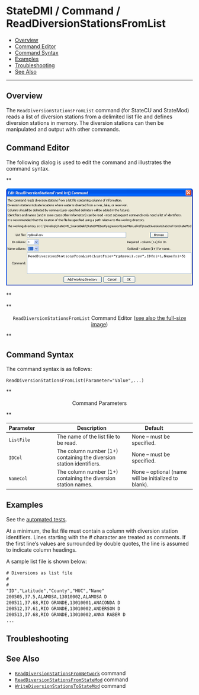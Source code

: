 # StateDMI / Command / ReadDiversionStationsFromList #

* [Overview](#overview)
* [Command Editor](#command-editor)
* [Command Syntax](#command-syntax)
* [Examples](#examples)
* [Troubleshooting](#troubleshooting)
* [See Also](#see-also)

-------------------------

## Overview ##

The `ReadDiversionStationsFromList` command (for StateCU and StateMod)
reads a list of diversion stations from a delimited list file and defines diversion stations in memory.
The diversion stations can then be manipulated and output with other commands.

## Command Editor ##

The following dialog is used to edit the command and illustrates the command syntax.

**<p style="text-align: center;">
![ReadDiversionStationsFromList](ReadDiversionStationsFromList.png)
</p>**

**<p style="text-align: center;">
`ReadDiversionStationsFromList` Command Editor (<a href="../ReadDiversionStationsFromList.png">see also the full-size image</a>)
</p>**

## Command Syntax ##

The command syntax is as follows:

```text
ReadDiversionStationsFromList(Parameter="Value",...)
```
**<p style="text-align: center;">
Command Parameters
</p>**

| **Parameter**&nbsp;&nbsp;&nbsp;&nbsp;&nbsp;&nbsp;&nbsp;&nbsp;&nbsp;&nbsp;&nbsp;&nbsp; | **Description** | **Default**&nbsp;&nbsp;&nbsp;&nbsp;&nbsp;&nbsp;&nbsp;&nbsp;&nbsp;&nbsp; |
| --------------|-----------------|----------------- |
| `ListFile` | The name of the list file to be read. | None – must be specified. |
| `IDCol` | The column number (1+) containing the diversion station identifiers. | None – must be specified. |
| `NameCol` | The column number (1+) containing the diversion station names. | None – optional (name will be initialized to blank). |

## Examples ##

See the [automated tests](https://github.com/OpenCDSS/cdss-app-statedmi-test/tree/master/test/regression/commands/ReadDiversionStationsFromList).

At a minimum, the list file must contain a column with diversion station identifiers.
Lines starting with the # character are treated as comments.
If the first line’s values are surrounded by double quotes, the line is assumed to indicate column headings.

A sample list file is shown below:

```
# Diversions as list file
#
#
"ID","Latitude","County","HUC","Name"
200505,37.5,ALAMOSA,13010002,ALAMOSA D
200511,37.68,RIO GRANDE,13010001,ANACONDA D
200512,37.61,RIO GRANDE,13010002,ANDERSON D
200513,37.68,RIO GRANDE,13010002,ANNA RABER D
...
```

## Troubleshooting ##

## See Also ##

* [`ReadDiversionStationsFromNetwork`](../ReadDiversionStationsFromNetwork/ReadDiversionStationsFromNetwork.md) command
* [`ReadDiversionStationsFromStateMod`](../ReadDiversionStationsFromStateMod/ReadDiversionStationsFromStateMod.md) command
* [`WriteDiversionStationsToStateMod`](../WriteDiversionStationsToStateMod/WriteDiversionStationsToStateMod.md) command
